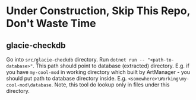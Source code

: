 # Under Construction, Skip This Repo, Don't Waste Time

## glacie-checkdb

Go into `src/glacie-checkdb` directory. Run `dotnet run -- "<path-to-database>"`. This path should point to database (extracted) directory.
E.g. if you have `my-cool-mod` in working directory which built by ArtManager - you should put path to database directory inside.
E.g. `<somewhere>\Working\my-cool-mod\database`. Note, this tool do lookup only in files under this directory.
